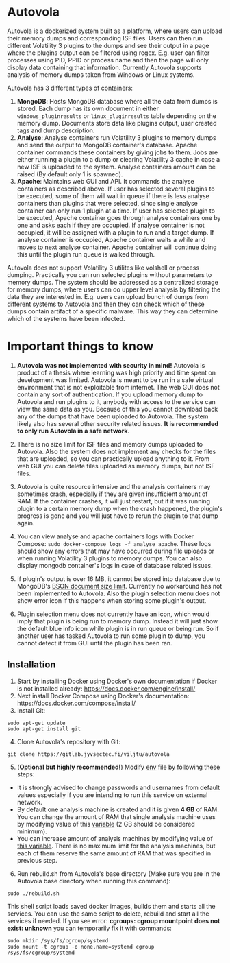 # Autovola
Autovola is a dockerized system built as a platform, where users can upload their memory dumps and corresponding ISF files. Users can then run different Volatility 3 plugins to the dumps and see their output in a page where the plugins output can be filtered using regex. E.g. user can filter processes using PID, PPID or process name and then the page will only display data containing that information. Currently Autovola supports analysis of memory dumps taken from Windows or Linux systems.

Autovola has 3 different types of containers:
1. **MongoDB**: Hosts MongoDB database where all the data from dumps is stored. Each dump has its own document in either `windows_pluginresults` or `linux_pluginresults` table depending on the memory dump. Documents store data like plugins output, user created tags and dump description.
2. **Analyse**: Analyse containers run Volatility 3 plugins to memory dumps and send the output to MongoDB container's database. Apache container commands these containers by giving jobs to them. Jobs are either running a plugin to a dump or clearing Volatility 3 cache in case a new ISF is uploaded to the system. Analyse containers amount can be raised (By default only 1 is spawned).
3. **Apache**: Maintains web GUI and API. It commands the analyse containers as described above. If user has selected several plugins to be executed, some of them will wait in queue if there is less analyse containers than plugins that were selected, since single analyse container can only run 1 plugin at a time. If user has selected plugin to be executed, Apache container goes through analyse containers one by one and asks each if they are occupied. If analyse container is not occupied, it will be assigned with a plugin to run and a target dump. If analyse container is occupied, Apache container waits a while and moves to next analyse container. Apache container will continue doing this until the plugin run queue is walked through. 

Autovola does not support Volatility 3 utilites like volshell or process dumping. Practically you can run selected plugins without parameters to memory dumps. The system should be addressed as a centralized storage for memory dumps, where users can do upper level analysis by filtering the data they are interested in. E.g. users can upload bunch of dumps from different systems to Autovola and then they can check which of these dumps contain artifact of a specific malware. This way they can determine which of the systems have been infected. 

# Important things to know
1. **Autovola was not implemented with security in mind!** Autovola is product of a thesis where learning was high priority and time spent on development was limited. Autovola is meant to be run in a safe virtual environment that is not exploitable from internet. The web GUI does not contain any sort of authentication. If you upload memory dump to Autovola and run plugins to it, anybody with access to the service can view the same data as you. Because of this you cannot download back any of the dumps that have been uploaded to Autovola. The system likely also has several other security related issues. **It is recommended to only run Autovola in a safe network**.

2. There is no size limit for ISF files and memory dumps uploaded to Autovola. Also the system does not implement any checks for the files that are uploaded, so you can practically upload anything to it. From web GUI you can delete files uploaded as memory dumps, but not ISF files.

3. Autovola is quite resource intensive and the analysis containers may sometimes crash, especially if they are given insufficient amount of RAM. If the container crashes, it will just restart, but if it was running plugin to a certain memory dump when the crash happened, the plugin's progress is gone and you will just have to rerun the plugin to that dump again.

4. You can view analyse and apache containers logs with Docker Compose: `sudo docker-compose logs -f analyse apache`. These logs should show any errors that may have occurred during file uploads or when running Volatility 3 plugins to memory dumps. You can also display mongodb container's logs in case of database related issues.

5. If plugin's output is over 16 MB, it cannot be stored into database due to MongoDB's [BSON document size limit](https://docs.mongodb.com/manual/reference/limits/#mongodb-limit-BSON-Document-Size). Currently no workaround has not been implemented to Autovola. Also the plugin selection menu does not show error icon if this happens when storing some plugin's output.

6. Plugin selection menu does not currently have an icon, which would imply that plugin is being run to memory dump. Instead it will just show the default blue info icon while plugin is in run queue or being run. So if another user has tasked Autovola to run some plugin to dump, you cannot detect it from GUI until the plugin has been ran.

## Installation
1. Start by installing Docker using Docker's own documentation if Docker is not installed already:
<https://docs.docker.com/engine/install/>
2. Next install Docker Compose using Docker's documentation:
<https://docs.docker.com/compose/install/>
3. Install Git:
```shell
sudo apt-get update
sudo apt-get install git
```
4. Clone Autovola's repository with Git:
```shell
git clone https://gitlab.jyvsectec.fi/viljtu/autovola
```
5. (**Optional but highly recommended!**) Modify [env](.env) file by following these steps:
- It is strongly advised to change passwords and usernames from default values especially if you are intending to run this service on external network. 
- By default one analysis machine is created and it is given **4 GB** of RAM. You can change the amount of RAM that single analysis machine uses by modifying value of this [variable](.env#L16) (2 GB should be considered minimum). 
- You can increase amount of analysis machines by modifying value of [this variable](.env#L15). There is no maximum limit for the analysis machines, but each of them reserve the same amount of RAM that was specified in previous step.

6. Run rebuild.sh from Autovola's base directory (Make sure you are in the Autovola base directory when running this command):
```shell
sudo ./rebuild.sh
```
This shell script loads saved docker images, builds them and starts all the services. You can use the same script to delete, rebuild and start all the services if needed.
If you see error: **cgroups: cgroup mountpoint does not exist: unknown** you can temporarily fix it with commands:
```shell
sudo mkdir /sys/fs/cgroup/systemd
sudo mount -t cgroup -o none,name=systemd cgroup /sys/fs/cgroup/systemd
```
